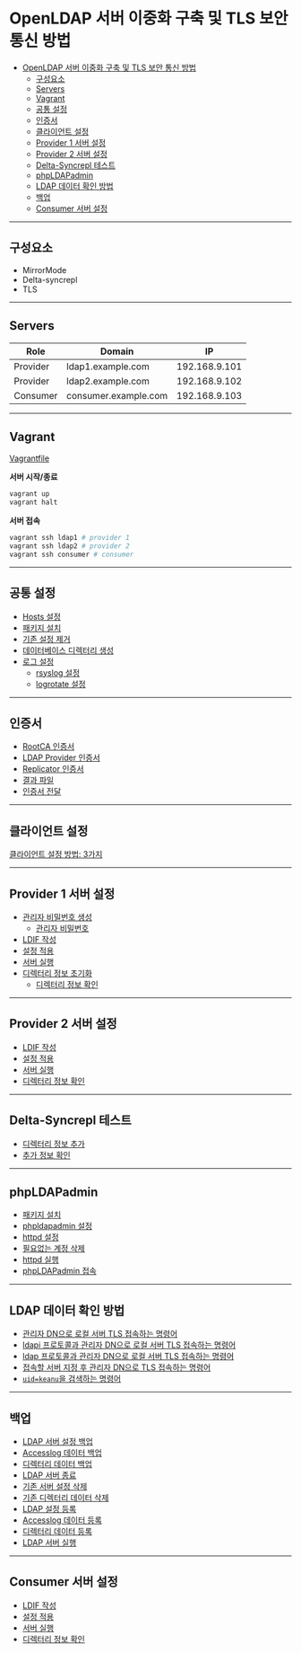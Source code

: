 # OpenLDAP 서버 이중화 구축 및 TLS 보안 통신 방법

- [OpenLDAP 서버 이중화 구축 및 TLS 보안 통신 방법](#openldap-%ec%84%9c%eb%b2%84-%ec%9d%b4%ec%a4%91%ed%99%94-%ea%b5%ac%ec%b6%95-%eb%b0%8f-tls-%eb%b3%b4%ec%95%88-%ed%86%b5%ec%8b%a0-%eb%b0%a9%eb%b2%95)
  - [구성요소](#%ea%b5%ac%ec%84%b1%ec%9a%94%ec%86%8c)
  - [Servers](#servers)
  - [Vagrant](#vagrant)
  - [공통 설정](#%ea%b3%b5%ed%86%b5-%ec%84%a4%ec%a0%95)
  - [인증서](#%ec%9d%b8%ec%a6%9d%ec%84%9c)
  - [클라이언트 설정](#%ed%81%b4%eb%9d%bc%ec%9d%b4%ec%96%b8%ed%8a%b8-%ec%84%a4%ec%a0%95)
  - [Provider 1 서버 설정](#provider-1-%ec%84%9c%eb%b2%84-%ec%84%a4%ec%a0%95)
  - [Provider 2 서버 설정](#provider-2-%ec%84%9c%eb%b2%84-%ec%84%a4%ec%a0%95)
  - [Delta-Syncrepl 테스트](#delta-syncrepl-%ed%85%8c%ec%8a%a4%ed%8a%b8)
  - [phpLDAPadmin](#phpldapadmin)
  - [LDAP 데이터 확인 방법](#ldap-%eb%8d%b0%ec%9d%b4%ed%84%b0-%ed%99%95%ec%9d%b8-%eb%b0%a9%eb%b2%95)
  - [백업](#%eb%b0%b1%ec%97%85)
  - [Consumer 서버 설정](#consumer-%ec%84%9c%eb%b2%84-%ec%84%a4%ec%a0%95)

---

## 구성요소

- MirrorMode
- Delta-syncrepl
- TLS

---

## Servers

| Role | Domain | IP |
|---|---|---|
| Provider | ldap1.example.com | 192.168.9.101 |
| Provider | ldap2.example.com | 192.168.9.102 |
| Consumer | consumer.example.com | 192.168.9.103 |

---

## Vagrant

[Vagrantfile](/src/Vagrantfile)

**서버 시작/종료**

```bash
vagrant up
vagrant halt
```

**서버 접속**

```bash
vagrant ssh ldap1 # provider 1
vagrant ssh ldap2 # provider 2
vagrant ssh consumer # consumer
```

---

## 공통 설정

- [Hosts 설정](common.md/#hosts-%ec%84%a4%ec%a0%95)
- [패키지 설치](common.md/#%ed%8c%a8%ed%82%a4%ec%a7%80-%ec%84%a4%ec%b9%98)
- [기존 설정 제거](common.md/#%ea%b8%b0%ec%a1%b4-%ec%84%a4%ec%a0%95-%ec%a0%9c%ea%b1%b0)
- [데이터베이스 디렉터리 생성](common.md/#%eb%8d%b0%ec%9d%b4%ed%84%b0%eb%b2%a0%ec%9d%b4%ec%8a%a4-%eb%94%94%eb%a0%89%ed%84%b0%eb%a6%ac-%ec%83%9d%ec%84%b1)
- [로그 설정](common.md/#%eb%a1%9c%ea%b7%b8-%ec%84%a4%ec%a0%95)
  - [rsyslog 설정](common.md/#rsyslog-%ec%84%a4%ec%a0%95)
  - [logrotate 설정](common.md/#logrotate-%ec%84%a4%ec%a0%95)

---

## 인증서

- [RootCA 인증서](certificates.md/#rootca-%ec%9d%b8%ec%a6%9d%ec%84%9c)
- [LDAP Provider 인증서](certificates.md/#ldap-provider-%ec%9d%b8%ec%a6%9d%ec%84%9c)
- [Replicator 인증서](certificates.md/#replicator-%ec%9d%b8%ec%a6%9d%ec%84%9c)
- [결과 파일](certificates.md/#%ea%b2%b0%ea%b3%bc-%ed%8c%8c%ec%9d%bc)
- [인증서 전달](certificates.md/#%ec%9d%b8%ec%a6%9d%ec%84%9c-%ec%a0%84%eb%8b%ac)

---

## 클라이언트 설정

[클라이언트 설정 방법: 3가지](client.md)

---

## Provider 1 서버 설정

- [관리자 비밀번호 생성](provider-1.md/#%ea%b4%80%eb%a6%ac%ec%9e%90-%eb%b9%84%eb%b0%80%eb%b2%88%ed%98%b8-%ec%83%9d%ec%84%b1)
  - [관리자 비밀번호 ](provider-1.md/#관리자-비밀번호-변경)
- [LDIF 작성](provider-1.md/#ldif-%ec%9e%91%ec%84%b1)
- [설정 적용](provider-1.md/#%ec%84%a4%ec%a0%95-%ec%a0%81%ec%9a%a9)
- [서버 실행](provider-1.md/#%ec%84%9c%eb%b2%84-%ec%8b%a4%ed%96%89)
- [디렉터리 정보 초기화](provider-1.md/#%eb%94%94%eb%a0%89%ed%84%b0%eb%a6%ac-%ec%a0%95%eb%b3%b4-%ec%b4%88%ea%b8%b0%ed%99%94)
  - [디렉터리 정보 확인](provider-1.md/#%eb%94%94%eb%a0%89%ed%84%b0%eb%a6%ac-%ec%a0%95%eb%b3%b4-%ed%99%95%ec%9d%b8)

---

## Provider 2 서버 설정

- [LDIF 작성](provider-2.md/#ldif-%ec%9e%91%ec%84%b1)
- [설정 적용](provider-2.md/#%ec%84%a4%ec%a0%95-%ec%a0%81%ec%9a%a9)
- [서버 실행](provider-2.md/#%ec%84%9c%eb%b2%84-%ec%8b%a4%ed%96%89)
- [디렉터리 정보 확인](provider-2.md/#%eb%94%94%eb%a0%89%ed%84%b0%eb%a6%ac-%ec%a0%95%eb%b3%b4-%ed%99%95%ec%9d%b8)

--- 

## Delta-Syncrepl 테스트

- [디렉터리 정보 추가](test-syncrepl.md/#%eb%94%94%eb%a0%89%ed%84%b0%eb%a6%ac-%ec%a0%95%eb%b3%b4-%ec%b6%94%ea%b0%80)
- [추가 정보 확인](test-syncrepl.md/#%ec%b6%94%ea%b0%80-%ec%a0%95%eb%b3%b4-%ed%99%95%ec%9d%b8)

---

## phpLDAPadmin

- [패키지 설치](phpldapadmin.md/#%ed%8c%a8%ed%82%a4%ec%a7%80-%ec%84%a4%ec%b9%98)
- [phpldapadmin 설정](phpldapadmin.md/#phpldapadmin-%ec%84%a4%ec%a0%95)
- [httpd 설정](phpldapadmin.md/#httpd-%ec%84%a4%ec%a0%95)
- [필요없는 계정 삭제](phpldapadmin.md/#%ed%95%84%ec%9a%94%ec%97%86%eb%8a%94-%ea%b3%84%ec%a0%95-%ec%82%ad%ec%a0%9c)
- [httpd 실행](phpldapadmin.md/#httpd-%ec%8b%a4%ed%96%89)
- [phpLDAPadmin 접속](phpldapadmin.md/#phpldapadmin-%ec%a0%91%ec%86%8d)

---

## LDAP 데이터 확인 방법

- [관리자 DN으로 로컬 서버 TLS 접속하는 명령어](commands.md/#%ea%b4%80%eb%a6%ac%ec%9e%90-dn%ec%9c%bc%eb%a1%9c-%eb%a1%9c%ec%bb%ac-%ec%84%9c%eb%b2%84-tls-%ec%a0%91%ec%86%8d%ed%95%98%eb%8a%94-%eb%aa%85%eb%a0%b9%ec%96%b4)
- [ldapi 프로토콜과 관리자 DN으로 로컬 서버 TLS 접속하는 명령어](commands.md/#ldapi-%ed%94%84%eb%a1%9c%ed%86%a0%ec%bd%9c%ea%b3%bc-%ea%b4%80%eb%a6%ac%ec%9e%90-dn%ec%9c%bc%eb%a1%9c-%eb%a1%9c%ec%bb%ac-%ec%84%9c%eb%b2%84-tls-%ec%a0%91%ec%86%8d%ed%95%98%eb%8a%94-%eb%aa%85%eb%a0%b9%ec%96%b4)
- [ldap 프로토콜과 관리자 DN으로 로컬 서버 TLS 접속하는 명령어](commands.md/#ldap-%ed%94%84%eb%a1%9c%ed%86%a0%ec%bd%9c%ea%b3%bc-%ea%b4%80%eb%a6%ac%ec%9e%90-dn%ec%9c%bc%eb%a1%9c-%eb%a1%9c%ec%bb%ac-%ec%84%9c%eb%b2%84-tls-%ec%a0%91%ec%86%8d%ed%95%98%eb%8a%94-%eb%aa%85%eb%a0%b9%ec%96%b4)
- [접속할 서버 지정 후 관리자 DN으로 TLS 접속하는 명령어](commands.md/#%ec%a0%91%ec%86%8d%ed%95%a0-%ec%84%9c%eb%b2%84-%ec%a7%80%ec%a0%95-%ed%9b%84-%ea%b4%80%eb%a6%ac%ec%9e%90-dn%ec%9c%bc%eb%a1%9c-tls-%ec%a0%91%ec%86%8d%ed%95%98%eb%8a%94-%eb%aa%85%eb%a0%b9%ec%96%b4)
- [`uid=keanu`을 검색하는 명령어](commands.md/#uidkeanu%ec%9d%84-%ea%b2%80%ec%83%89%ed%95%98%eb%8a%94-%eb%aa%85%eb%a0%b9%ec%96%b4)

---

## 백업

- [LDAP 서버 설정 백업](backup.md/#ldap-%ec%84%9c%eb%b2%84-%ec%84%a4%ec%a0%95-%eb%b0%b1%ec%97%85)
- [Accesslog 데이터 백업](backup.md/#accesslog-%eb%8d%b0%ec%9d%b4%ed%84%b0-%eb%b0%b1%ec%97%85)
- [디렉터리 데이터 백업](backup.md/#%eb%94%94%eb%a0%89%ed%84%b0%eb%a6%ac-%eb%8d%b0%ec%9d%b4%ed%84%b0-%eb%b0%b1%ec%97%85)
- [LDAP 서버 종료](backup.md/#ldap-%ec%84%9c%eb%b2%84-%ec%a2%85%eb%a3%8c)
- [기존 서버 설정 삭제](backup.md/#%ea%b8%b0%ec%a1%b4-%ec%84%9c%eb%b2%84-%ec%84%a4%ec%a0%95-%ec%82%ad%ec%a0%9c)
- [기존 디렉터리 데이터 삭제](backup.md/#%ea%b8%b0%ec%a1%b4-%eb%94%94%eb%a0%89%ed%84%b0%eb%a6%ac-%eb%8d%b0%ec%9d%b4%ed%84%b0-%ec%82%ad%ec%a0%9c)
- [LDAP 설정 등록](backup.md/#ldap-%ec%84%a4%ec%a0%95-%eb%93%b1%eb%a1%9d)
- [Accesslog 데이터 등록](backup.md/#accesslog-%eb%8d%b0%ec%9d%b4%ed%84%b0-%eb%93%b1%eb%a1%9d)
- [디렉터리 데이터 등록](backup.md/#%eb%94%94%eb%a0%89%ed%84%b0%eb%a6%ac-%eb%8d%b0%ec%9d%b4%ed%84%b0-%eb%93%b1%eb%a1%9d)
- [LDAP 서버 실행](backup.md/#ldap-%ec%84%9c%eb%b2%84-%ec%8b%a4%ed%96%89)

---

## Consumer 서버 설정

- [LDIF 작성](consumer.md/#ldif-%ec%9e%91%ec%84%b1)
- [설정 적용](consumer.md/#%ec%84%a4%ec%a0%95-%ec%a0%81%ec%9a%a9)
- [서버 실행](consumer.md/#%ec%84%9c%eb%b2%84-%ec%8b%a4%ed%96%89)
- [디렉터리 정보 확인](consumer.md/#%eb%94%94%eb%a0%89%ed%84%b0%eb%a6%ac-%ec%a0%95%eb%b3%b4-%ed%99%95%ec%9d%b8)
